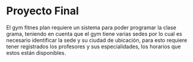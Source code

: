 # Proyecto Final

El gym fitnes plan requiere un sistema para poder programar la clase grama, teniendo en cuenta que el gym tiene varias sedes por lo cual es necesario identificar la sede y su ciudad de ubicación, para esto requiere tener registrados los profesores y sus especialidades, los horarios que estos están disponibles.
